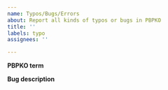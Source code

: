 ```yaml
---
name: Typos/Bugs/Errors
about: Report all kinds of typos or bugs in PBPKO
title: ''
labels: typo
assignees: ''

---
```


**PBPKO term**


**Bug description**
